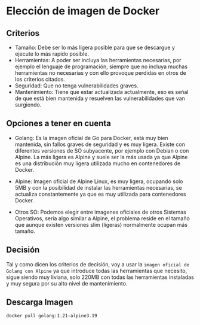 # Elección de imagen de Docker

## Criterios
- Tamaño: Debe ser lo más ligera posible para que se descargue y ejecute lo más rapido posible.
- Herramientas: A poder ser incluya las herramientas necesarias, por ejemplo el lenguaje de programación, siempre que no incluya muchas herramientas no necesarias y con ello provoque perdidas en otros de los criterios citados.
- Seguridad: Que no tenga vulnerabilidades graves.
- Mantenimiento: Tiene que estar actualizada actualmente, eso es señal de que está bien mantenida y resuelven las vulnerabilidades que van surgiendo.

## Opciones a tener en cuenta
- Golang: Es la imagen oficial de Go para Docker, está muy bien mantenida, sin fallos graves de seguridad y es muy ligera. Existe con diferentes versiones de SO subyacente, por ejemplo con Debian o con Alpine. La más ligera es Alpine y suele ser la más usada ya que Alpine es una distribución muy ligera utilizada mucho en contenedores de Docker.

- Alpine: Imagen oficial de Alpine Linux, es muy ligera, ocupando solo 5MB y con la posibilidad de instalar las herramientas necesarias, se actualiza constantemente ya que es muy utilizada para contenedores Docker.

- Otros SO: Podemos elegir entre imagenes oficiales de otros Sistemas Operativos, sería algo similar a Alpine, el problema reside en el tamaño que aunque existen versiones slim (ligeras) normalmente ocupan más tamaño.

## Decisión
Tal y como dicen los criterios de decisión, voy a usar la `imagen oficial de Golang con Alpine` ya que introduce todas las herramientas que necesito, sigue siendo muy liviana, solo 220MB con todas las herramientas instaladas y muy segura por su alto nivel de mantenimiento.

## Descarga Imagen
```bash
docker pull golang:1.21-alpine3.19
```